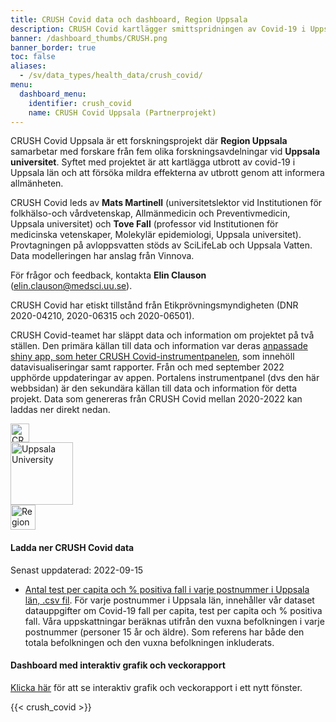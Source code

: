 ```yaml
---
title: CRUSH Covid data och dashboard, Region Uppsala
description: CRUSH Covid kartlägger smittspridningen av Covid-19 i Uppsala län genom visualiseringar av antal fall, testpositivitet och geografisk spridning. Data (postnummer) tillgängligt för nedladdning.
banner: /dashboard_thumbs/CRUSH.png
banner_border: true
toc: false
aliases:
  - /sv/data_types/health_data/crush_covid/
menu:
  dashboard_menu:
    identifier: crush_covid
    name: CRUSH Covid Uppsala (Partnerprojekt)
---
```


<div class="containter">
<div class="row mr-2 mt-2">
<div class="col-lg-9">
<p>CRUSH Covid Uppsala är ett forskningsprojekt där <b>Region Uppsala</b> samarbetar med forskare från fem olika forskningsavdelningar vid <b>Uppsala universitet</b>. Syftet med projektet är att kartlägga utbrott av covid-19 i Uppsala län och att försöka mildra effekterna av utbrott genom att informera allmänheten.</p>

<p>CRUSH Covid leds av <b>Mats Martinell</b> (universitetslektor vid Institutionen för folkhälso-och vårdvetenskap, Allmänmedicin och Preventivmedicin, Uppsala universitet) och <b>Tove Fall</b> (professor vid Institutionen för medicinska vetenskaper, Molekylär epidemiologi, Uppsala universitet). Provtagningen på avloppsvatten stöds av SciLifeLab och Uppsala Vatten. Data modelleringen har anslag från Vinnova.</p>

<p>För frågor och feedback, kontakta <b>Elin Clauson</b> (<a href="mailto:elin.clauson@medsci.uu.se">elin.clauson@medsci.uu.se</a>).</p><p>CRUSH Covid har etiskt tillstånd från Etikprövningsmyndigheten (DNR 2020-04210, 2020-06315 och 2020-06501).</p>

<p>CRUSH Covid-teamet har släppt data och information om projektet på två ställen. Den primära källan till data och information var deras <a target="_blank" href="https://crush-covid.shinyapps.io/crush_covid/">anpassade shiny app, som heter CRUSH Covid-instrumentpanelen</a>, som innehöll datavisualiseringar samt rapporter. Från och med september 2022 upphörde uppdateringar av appen. Portalens instrumentpanel (dvs den här webbsidan) är den sekundära källan till data och information för detta projekt. Data som genereras från CRUSH Covid mellan 2020-2022 kan laddas ner direkt nedan.</p>
</div>
<div class="col-lg-3">
<div class="d-flex justify-content-center mb-3"><img src="/img/logos/crush_covid_logo.png" alt="CRUSH Covid" height="30"></div>
<div class="d-flex justify-content-center mb-3"><img src="/img/logos/uu_logo.png" alt="Uppsala University" height="100"></div>
<div class="d-flex justify-content-center mb-3"><img src="/img/logos/regionuppsala_logo.png" alt="Region Uppsala" height="40"></div>
</div>
</div>
</div>

#### Ladda ner CRUSH Covid data

<div class="alert alert-info">Senast uppdaterad: 2022-09-15</div>

- [Antal test per capita och % positiva fall i varje postnummer i Uppsala län, .csv fil](https://blobserver.dc.scilifelab.se/blob/CRUSH_Covid_data.csv). För varje postnummer i Uppsala län, innehåller vår dataset datauppgifter om Covid-19 fall per capita, test per capita och % positiva fall. Våra uppskattningar beräknas utifrån den vuxna befolkningen i varje postnummer (personer 15 år och äldre). Som referens har både den totala befolkningen och den vuxna befolkningen inkluderats.

#### Dashboard med interaktiv grafik och veckorapport

<a target="_blank" href="https://crush-covid.shinyapps.io/crush_covid/">Klicka här</a> för att se interaktiv grafik och veckorapport i ett nytt fönster.

{{< crush_covid >}}
